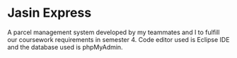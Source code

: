 # Jasin Express

A parcel management system developed by my teammates and I to fulfill our coursework requirements in semester 4.
Code editor used is Eclipse IDE and the database used is phpMyAdmin.
